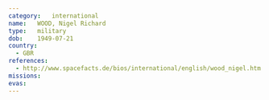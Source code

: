 ```yaml
---
category:	international
name:	WOOD, Nigel Richard
type:	military
dob:	1949-07-21
country:
  - GBR
references:
  - http://www.spacefacts.de/bios/international/english/wood_nigel.htm
missions:
evas:
---
```

